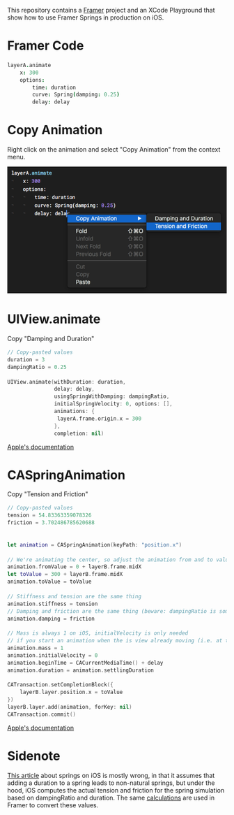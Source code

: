 This repository contains a [Framer](https://framer.com) project and an XCode Playground that show how to use Framer Springs in production on iOS.

# Framer Code

```coffee
layerA.animate
	x: 300
	options:
		time: duration
		curve: Spring(damping: 0.25)
		delay: delay
```

# Copy Animation

Right click on the animation and select "Copy Animation" from the context menu.

![Example Copy Animation](Example%20Copy%20Animation.png)

# UIView.animate

Copy "Damping and Duration"

```swift
// Copy-pasted values
duration = 3
dampingRatio = 0.25

UIView.animate(withDuration: duration,
               delay: delay,
               usingSpringWithDamping: dampingRatio,
               initialSpringVelocity: 0, options: [],
               animations: {
                layerA.frame.origin.x = 300
               },
               completion: nil)
```

[Apple's documentation](https://developer.apple.com/documentation/uikit/uiview/1622594-animate)


# CASpringAnimation

Copy "Tension and Friction"

```swift
// Copy-pasted values
tension = 54.83363359078326
friction = 3.702486785620688


let animation = CASpringAnimation(keyPath: "position.x")

// We're animating the center, so adjust the animation from and to values for that
animation.fromValue = 0 + layerB.frame.midX
let toValue = 300 + layerB.frame.midX
animation.toValue = toValue

// Stiffness and tension are the same thing
animation.stiffness = tension
// Damping and friction are the same thing (beware: dampingRatio is something else)
animation.damping = friction

// Mass is always 1 on iOS, initialVelocity is only needed
// if you start an animation when the is view already moving (i.e. at the end of a drag)
animation.mass = 1
animation.initialVelocity = 0
animation.beginTime = CACurrentMediaTime() + delay
animation.duration = animation.settlingDuration

CATransaction.setCompletionBlock({
    layerB.layer.position.x = toValue
})
layerB.layer.add(animation, forKey: nil)
CATransaction.commit()
```

[Apple's documentation](https://developer.apple.com/documentation/quartzcore/caspringanimation)


# Sidenote

[This article](https://medium.com/@flyosity/your-spring-animations-are-bad-and-it-s-probably-apple-s-fault-784932e51733) about springs on iOS is mostly wrong, in that it assumes that adding a duration to a spring leads to non-natural springs, but under the hood, iOS computes the actual tension and friction for the spring simulation based on dampingRatio and duration. The same [calculations](https://github.com/koenbok/Framer/blob/master/framer/Animators/SpringCurveValueConverter.coffee) are used in Framer to convert these values.
